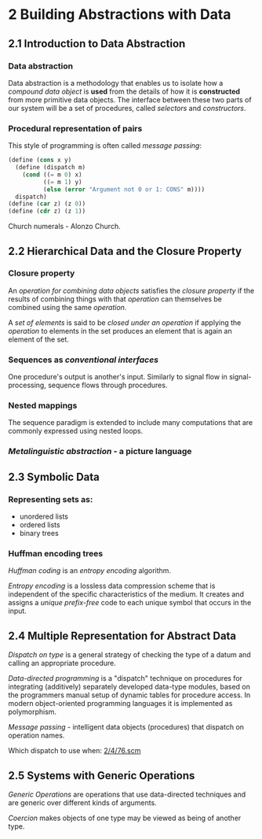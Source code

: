 # 2 Building Abstractions with Data

## 2.1 Introduction to Data Abstraction

### Data abstraction

Data abstraction is a methodology that enables us to isolate how a *compound
data object* is **used** from the details of how it is **constructed** from more
primitive data objects. The interface between these two parts of our system will
be a set of procedures, called *selectors* and *constructors*.

### Procedural representation of pairs

This style of programming is often called _message passing_:

````` scheme
(define (cons x y)
  (define (dispatch m)
    (cond ((= m 0) x)
          ((= m 1) y)
          (else (error "Argument not 0 or 1: CONS" m))))
  dispatch)
(define (car z) (z 0))
(define (cdr z) (z 1))
`````
Church numerals - Alonzo Church.


## 2.2 Hierarchical Data and the Closure Property

### Closure property

An *operation for combining data objects* satisfies the *closure property* if
the results of combining things with that *operation* can themselves be combined
using the same *operation*.

A *set of elements* is said to be *closed under an operation* if applying the
*operation* to elements in the set produces an element that is again an element
of the set.

### Sequences as *conventional interfaces*

One procedure's output is another's input. Similarly to signal flow in
signal-processing, sequence flows through procedures.

### Nested mappings

The sequence paradigm is extended to include many computations that are commonly
expressed using nested loops.

### *Metalinguistic abstraction* - a picture language


## 2.3 Symbolic Data

### Representing sets as:

* unordered lists
* ordered lists
* binary trees

### Huffman encoding trees

*Huffman coding* is an *entropy encoding* algorithm.

*Entropy encoding* is a lossless data compression scheme that is independent of
the specific characteristics of the medium. It creates and assigns a
*unique prefix-free* code to each unique symbol that occurs in the input.


## 2.4 Multiple Representation for Abstract Data

*Dispatch on type* is a general strategy of checking the type of a datum and
calling an appropriate procedure.

*Data-directed programming* is a "dispatch" technique on procedures for
integrating (additively) separately developed data-type modules, based on the
programmers manual setup of dynamic tables for procedure access. In
modern object-oriented programming languages it is implemented as polymorphism.

*Message passing* - intelligent data objects (procedures) that dispatch on
operation names.

Which dispatch to use when: [2/4/76.scm](https://github.com/ernestas/SICP-study/blob/master/src/sicp/2/4/76.scm)

## 2.5 Systems with Generic Operations

*Generic Operations* are operations that use data-directed techniques and are
generic over different kinds of arguments.

*Coercion* makes objects of one type may be viewed as being of another type.
